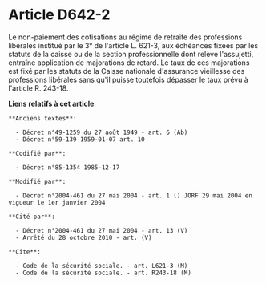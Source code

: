 # Article D642-2

Le non-paiement des cotisations au régime de retraite des professions libérales institué par le 3° de l'article L. 621-3, aux
échéances fixées par les statuts de la caisse ou de la section professionnelle dont relève l'assujetti, entraîne application
de majorations de retard. Le taux de ces majorations est fixé par les statuts de la Caisse nationale d'assurance vieillesse
des professions libérales sans qu'il puisse toutefois dépasser le taux prévu à l'article R. 243-18.

**Liens relatifs à cet article**

	**Anciens textes**:

	  - Décret n°49-1259 du 27 août 1949 - art. 6 (Ab)
	  - Décret n°59-139 1959-01-07 art. 10

	**Codifié par**:

	  - Décret n°85-1354 1985-12-17

	**Modifié par**:

	  - Décret n°2004-461 du 27 mai 2004 - art. 1 () JORF 29 mai 2004 en vigueur le 1er janvier 2004

	**Cité par**:

	  - Décret n°2004-461 du 27 mai 2004 - art. 13 (V)
	  - Arrêté du 28 octobre 2010 - art. (V)

	**Cite**:

	  - Code de la sécurité sociale. - art. L621-3 (M)
	  - Code de la sécurité sociale. - art. R243-18 (M)
